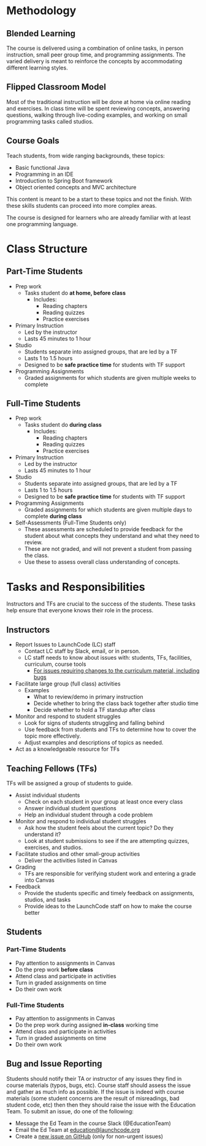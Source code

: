 # Methodology

## Blended Learning

The course is delivered using a combination of online tasks, in person instruction, small peer group time, and programming assignments. The varied delivery is meant to reinforce the concepts by accommodating different learning styles.

## Flipped Classroom Model

Most of the traditional instruction will be done at home via online reading and exercises. In class time will be spent reviewing concepts, answering questions, walking through live-coding examples, and working on small programming tasks called studios.

## Course Goals

Teach students, from wide ranging backgrounds, these topics:

* Basic functional Java
* Programming in an IDE
* Introduction to Spring Boot framework
* Object oriented concepts and MVC architecture

This content is meant to be a start to these topics and not the finish. With these skills students can proceed into more complex areas.

The course is designed for learners who are already familiar with at least one programming language.

# Class Structure

## Part-Time Students
* Prep work
  * Tasks student do **at home, before class**
    * Includes:
      * Reading chapters
      * Reading quizzes
      * Practice exercises
* Primary Instruction
  * Led by the instructor
  * Lasts 45 minutes to 1 hour
* Studio
  * Students separate into assigned groups, that are led by a TF
  * Lasts 1 to 1.5 hours
  * Designed to be **safe practice time** for students with TF support
* Programming Assignments
  * Graded assignments for which students are given multiple weeks to complete

## Full-Time Students
* Prep work
  * Tasks student do **during class**
    * Includes:
      * Reading chapters
      * Reading quizzes
      * Practice exercises
* Primary Instruction
  * Led by the instructor
  * Lasts 45 minutes to 1 hour
* Studio
  * Students separate into assigned groups, that are led by a TF
  * Lasts 1 to 1.5 hours
  * Designed to be **safe practice time** for students with TF support
* Programming Assignments
  * Graded assignments for which students are given multiple days to complete **during class**
* Self-Assessments (Full-Time Students only)
  * These assessments are scheduled to provide feedback for the student about what concepts they understand and what they need to review.
  * These are not graded, and will not prevent a student from passing the class.
  * Use these to assess overall class understanding of concepts.

# Tasks and Responsibilities
Instructors and TFs are crucial to the success of the students. These tasks help ensure that everyone knows their role in the process.

## Instructors

* Report Issues to LaunchCode (LC) staff
  * Contact LC staff by Slack, email, or in person.
  * LC staff needs to know about issues with: students, TFs, facilities, curriculum, course tools
    * [For issues requiring changes to the curriculum material, including bugs](https://github.com/LaunchCodeEducation/java-web-development/wiki/Course-Overview-and-Structure#Bug-and-Issue-Reporting)
* Facilitate large group (full class) activities
  * Examples
    * What to review/demo in primary instruction
    * Decide whether to bring the class back together after studio time
    * Decide whether to hold a TF standup after class
* Monitor and respond to student struggles
  * Look for signs of students struggling and falling behind
  * Use feedback from students and TFs to determine how to cover the topic more effectively.
  * Adjust examples and descriptions of topics as needed.
* Act as a knowledgeable resource for TFs

## Teaching Fellows (TFs)

TFs will be assigned a group of students to guide.

* Assist individual students
  * Check on each student in your group at least once every class
  * Answer individual student questions
  * Help an individual student through a code problem
* Monitor and respond to individual student struggles
  * Ask how the student feels about the current topic? Do they understand it?
  * Look at student submissions to see if the are attempting quizzes, exercises, and studios.
* Facilitate studios and other small-group activities
  * Deliver the activities listed in Canvas
* Grading
  * TFs are responsible for verifying student work and entering a grade into Canvas
* Feedback
  * Provide the students specific and timely feedback on assignments, studios, and tasks
  * Provide ideas to the LaunchCode staff on how to make the course better

## Students

### Part-Time Students
* Pay attention to assignments in Canvas
* Do the prep work **before class**
* Attend class and participate in activities
* Turn in graded assignments on time
* Do their own work

### Full-Time Students
* Pay attention to assignments in Canvas
* Do the prep work during assigned **in-class** working time
* Attend class and participate in activities
* Turn in graded assignments on time
* Do their own work

## Bug and Issue Reporting

Students should notify their TA or instructor of any issues they find in course materials (typos, bugs, etc). Course staff should assess the issue and gather as much info as possible. If the issue is indeed with course materials (some student concerns are the result of misreadings, bad student code, etc) then then they should raise the issue with the Education Team. To submit an issue, do one of the following:

- Message the Ed Team in the course Slack (@EducationTeam)
- Email the Ed Team at education@launchcode.org
- Create a [new issue on GitHub](https://github.com/LaunchCodeEducation/java-web-development/issues) (only for non-urgent issues)
